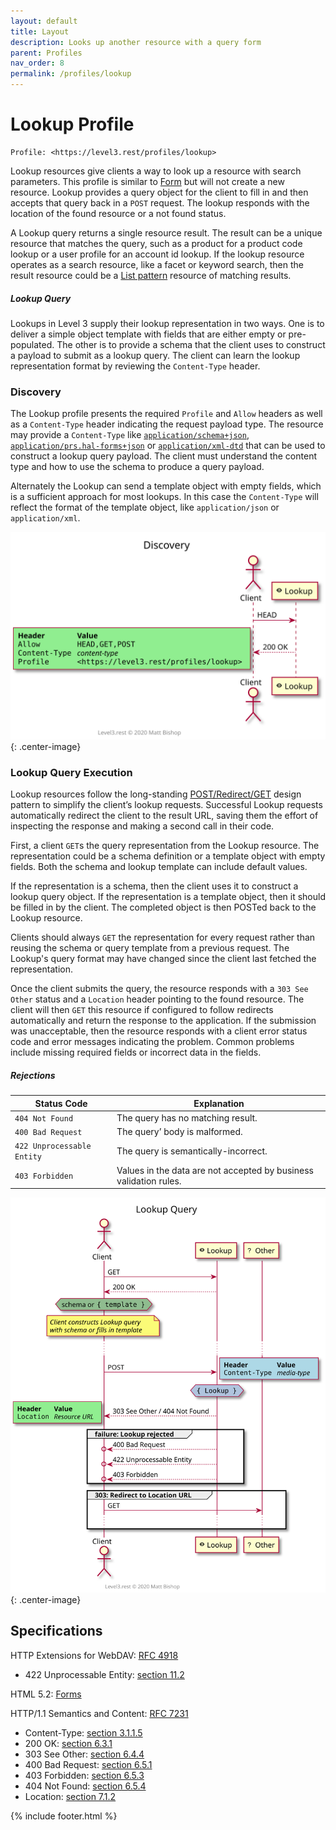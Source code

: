 ```yaml
---
layout: default
title: Layout
description: Looks up another resource with a query form
parent: Profiles
nav_order: 8
permalink: /profiles/lookup
---
```

# Lookup Profile

```
Profile: <https://level3.rest/profiles/lookup>
```

Lookup resources give clients a way to look up a resource with search parameters. This profile is similar to [Form](form.md) but will not create a new resource. Lookup provides a query object for the client to fill in and then accepts that query back in a `POST` request. The lookup responds with the location of the found resource or a not found status. 

A Lookup query returns a single resource result. The result can be a unique resource that matches the query, such as a product for a product code lookup or a user profile for an account id lookup. If the lookup resource operates as a search resource, like a facet or keyword search, then the result resource could be a [List pattern](../patterns/list.md) resource of matching results.

##### Lookup Query

Lookups in Level 3 supply their lookup representation in two ways. One is to deliver a simple object template with fields that are either empty or pre-populated. The other is to provide a schema that the client uses to construct a payload to submit as a lookup query. The client can learn the lookup representation format by reviewing the `Content-Type` header.

### Discovery

The Lookup profile presents the required `Profile` and `Allow` headers as well as a `Content-Type` header indicating the request payload type. The resource may provide a `Content-Type` like [`application/schema+json`](https://json-schema.org/latest/json-schema-core.html), [`application/prs.hal-forms+json`](https://rwcbook.github.io/hal-forms/) or [`application/xml-dtd`](https://www.w3.org/2006/02/son-of-3023/draft-murata-kohn-lilley-xml-04.html) that can be used to construct a lookup query payload. The client must understand the content type and how to use the schema to produce a query payload.

Alternately the Lookup can send a template object with empty fields, which is a sufficient approach for most lookups. In this case the `Content-Type` will reflect the format of the template object, like `application/json` or `application/xml`.

![](lookup/discovery.svg){: .center-image}

### Lookup Query Execution

Lookup resources follow the long-standing [POST/Redirect/GET](https://en.wikipedia.org/wiki/Post/Redirect/Get) design pattern to simplify the client’s lookup requests. Successful Lookup requests automatically redirect the client to the result URL, saving them the effort of inspecting the response and making a second call in their code. 

First, a client `GET`s the query representation from the Lookup resource. The representation could be a schema definition or a template object with empty fields. Both the schema and lookup template can include default values.

If the representation is a schema, then the client uses it to construct a lookup query object. If the representation is a template object, then it should be filled in by the client. The completed object is then POSTed back to the Lookup resource.

Clients should always `GET` the representation for every request rather than reusing the schema or query template from a previous request. The Lookup's query format may have changed since the client last fetched the representation.

Once the client submits the query, the resource responds with a `303 See Other` status and a `Location` header pointing to the found resource. The client will then `GET` this resource if configured to follow redirects automatically and return the response to the application. If the submission was unacceptable, then the resource responds with a client error status code and error messages indicating the problem. Common problems include missing required fields or incorrect data in the fields.

##### Rejections

| Status Code                | Explanation                                                  |
| -------------------------- | ------------------------------------------------------------ |
| `404 Not Found`            | The query has no matching result.                            |
| `400 Bad Request`          | The query’ body is malformed.                                |
| `422 Unprocessable Entity` | The query is semantically-incorrect.                         |
| `403 Forbidden`            | Values in the data are not accepted by business validation rules. |

![](lookup/lookup.svg){: .center-image}

## Specifications

HTTP Extensions for WebDAV: [RFC 4918](https://tools.ietf.org/html/rfc4918)

- 422 Unprocessable Entity: [section 11.2](https://tools.ietf.org/html/rfc4918#section-11.2)

HTML 5.2: [Forms](https://www.w3.org/TR/html52/sec-forms.html)

HTTP/1.1 Semantics and Content: [RFC 7231](https://tools.ietf.org/html/rfc7231)

- Content-Type: [section 3.1.1.5](https://tools.ietf.org/html/rfc7231#section-3.1.1.5)
- 200 OK: [section 6.3.1](https://tools.ietf.org/html/rfc7231#section-6.3.1)
- 303 See Other: [section 6.4.4](https://tools.ietf.org/html/rfc7231#section-6.4.4)
- 400 Bad Request: [section 6.5.1](https://tools.ietf.org/html/rfc7231#section-6.5.1)
- 403 Forbidden: [section 6.5.3](https://tools.ietf.org/html/rfc7231#section-6.5.3)
- 404 Not Found: [section 6.5.4](https://tools.ietf.org/html/rfc7231#section-6.5.4)
- Location: [section 7.1.2](https://tools.ietf.org/html/rfc7231#section-7.1.2)

{% include footer.html %}
